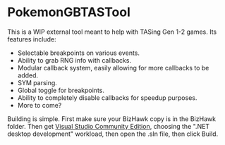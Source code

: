 # PokemonGBTASTool

This is a WIP external tool meant to help with TASing Gen 1-2 games. Its features include:

* Selectable breakpoints on various events.
* Ability to grab RNG info with callbacks.
* Modular callback system, easily allowing for more callbacks to be added.
* SYM parsing.
* Global toggle for breakpoints.
* Ability to completely disable callbacks for speedup purposes.
* More to come?

Building is simple. First make sure your BizHawk copy is in the BizHawk folder. Then get [Visual Studio Community Edition](https://visualstudio.microsoft.com/downloads/), choosing the ".NET desktop development" workload, then open the .sln file, then click Build.
